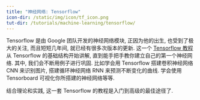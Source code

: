 ```yaml
---
title: "神经网络: Tensorflow"
icon-dir: /static/img/icon/tf_icon.png
tut-dir: /tutorials/machine-learning/tensorflow/
---
```

Tensorflow 是由 Google 团队开发的神经网络模块, 正因为他的出生, 也受到了极大的关注,
而且短短几年间, 就已经有很多次版本的更新. 这一个
<a href="{{page.tut-dir}}">Tensorflow 教程</a>
从 Tensorflow 的基础结构开始讲解, 直到能手把手教你建立自己的第一个神经网络. 其中,
我们会不断用例子进行巩固. 比如学会用 Tensorflow 搭建卷积神经网络 CNN 来识别图片,
搭建循环神经网络 RNN 来预测不断变化的曲线. 学会使用 Tensorboard 可视化你所搭建的神经网络等等.

结合理论和实践, 这一套 Tensorflow 的教程是入门到高级的最佳途径了.